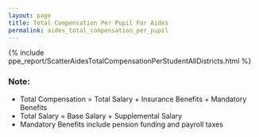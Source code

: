 ```yaml
---
layout: page
title: Total Compensation Per Pupil For Aides
permalink: aides_total_compensation_per_pupil
---
```



{% include ppe_report/ScatterAidesTotalCompensationPerStudentAllDistricts.html %}

### Note:
- Total Compensation = Total Salary + Insurance Benefits + Mandatory Benefits
- Total Salary = Base Salary + Supplemental Salary
- Mandatory Benefits include pension funding and payroll taxes

